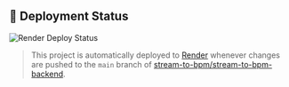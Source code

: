 ## 🚀 Deployment Status

![Render Deploy Status](https://img.shields.io/badge/deploy-live-brightgreen?style=for-the-badge&logo=render&logoColor=white)

> This project is automatically deployed to [Render](https://render.com) whenever changes are pushed to the `main` branch of [stream-to-bpm/stream-to-bpm-backend](https://github.com/stream-to-bpm/stream-to-bpm-backend).
